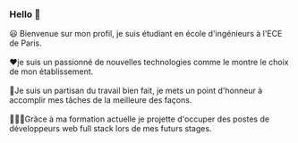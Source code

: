 ### Hello 👋

😃 Bienvenue sur mon profil, je suis étudiant en école d'ingénieurs à l'ECE de Paris.<br><br>
❤️je suis un passionné de nouvelles technologies comme le montre le choix de mon établissement.<br><br>
💪Je suis un partisan du travail bien fait, je mets un point d'honneur à accomplir mes tâches de la meilleure des façons.<br><br>
🧑🏽‍💻Grâce à ma formation actuelle je projette d'occuper des postes de développeurs web full stack lors de mes futurs stages.<br><br>



<!--
**deathtaker85/deathtaker85** is a ✨ _special_ ✨ repository because its `README.md` (this file) appears on your GitHub profile.

Here are some ideas to get you started:

- 🔭 I’m currently working on ...
- 🌱 I’m currently learning ...
- 👯 I’m looking to collaborate on ...
- 🤔 I’m looking for help with ...
- 💬 Ask me about ...
- 📫 How to reach me: ...
- 😄 Pronouns: ...
- ⚡ Fun fact: ...
-->
